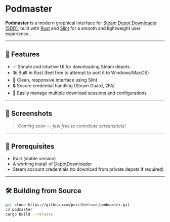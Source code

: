 # Podmaster

**Podmaster** is a modern graphical interface for [Steam Depot Downloader (SDD)](https://github.com/SteamRE/DepotDownloader), built with [Rust](https://www.rust-lang.org/) and [Slint](https://slint.dev/) for a smooth and lightweight user experience.

---

## 🚀 Features

* ✅ Simple and intuitive UI for downloading Steam depots
* 🛠 Built in Rust (feel free to attempt to port it to Windows/MacOS)
* 🎨 Clean, responsive interface using Slint
* 🔒 Secure credential handling (Steam Guard, 2FA)
* 📁 Easily manage multiple download sessions and configurations

---

## 📸 Screenshots

> *Coming soon — feel free to contribute screenshots!*

---

## 🧰 Prerequisites

* Rust (stable version)
* A working install of [DepotDownloader](https://github.com/SteamRE/DepotDownloader)
* Steam account credentials (to download from private depots if required)

---

## 🛠 Building from Source

```bash
git clone https://github.com/perithefrost/podmaster.git
cd podmaster
cargo build --release
```
